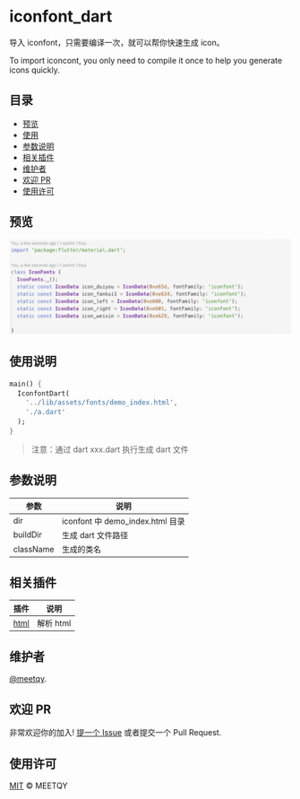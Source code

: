 <!--
 * @Author: meetqy
 * @since: 2019-07-26 10:18:13
 * @lastTime: 2019-11-06 12:08:46
 * @LastEditors: meetqy
 -->

# iconfont_dart

导入 iconfont，只需要编译一次，就可以帮你快速生成 icon。

To import iconcont, you only need to compile it once to help you generate icons quickly.

## 目录

- [预览](#预览)
- [使用](#使用)
- [参数说明](#参数说明)
- [相关插件](#相关插件)
- [维护者](#维护者)
- [欢迎 PR](#欢迎PR)
- [使用许可](#使用许可)

## 预览

![](preview.png)

## 使用说明

```dart
main() {
  IconfontDart(
    '../lib/assets/fonts/demo_index.html',
    './a.dart'
  );
}
```

> 注意：通过 dart xxx.dart 执行生成 dart 文件

## 参数说明

| 参数      | 说明                             |
| --------- | -------------------------------- |
| dir       | iconfont 中 demo_index.html 目录 |
| buildDir  | 生成 dart 文件路径               |
| className | 生成的类名                       |

## 相关插件

| 插件                                                  | 说明      |
| ----------------------------------------------------- | --------- |
| [html](https://github.com/Sub6Resources/flutter_html) | 解析 html |

## 维护者

[@meetqy](https://github.com/meetqy).

## 欢迎 PR

非常欢迎你的加入! [提一个 Issue](https://github.com/meetqy/iconfont_dart/issues/new) 或者提交一个 Pull Request.

## 使用许可

[MIT](LICENSE) © MEETQY
